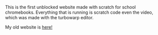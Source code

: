 This is the first unblocked website made with scratch for school chromebooks. Everything that is running is scratch code even the video, which was made with the turbowarp editor.


My old website is <a href="https://sites.google.com/philasd.org/huihub"> here! </a>
